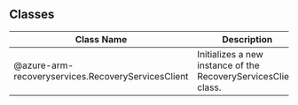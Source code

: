 ## Classes
| Class Name | Description |
|---|---|
| @azure-arm-recoveryservices.RecoveryServicesClient |Initializes a new instance of the RecoveryServicesClient class.|
